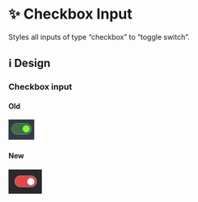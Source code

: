 # :sparkles: Checkbox Input

Styles all inputs of type “checkbox” to “toggle switch”.

## :information_source: Design

### Checkbox input

#### Old

![](/images/general/old/checkboxinput.png)

#### New

![](/images/general/new/checkboxinput.png)
